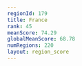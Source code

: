 ```yaml
---
regionId: 179
title: France
rank: 45
meanScore: 74.29
globalMeanScore: 68.78
numRegions: 220
layout: region_score
---
```

